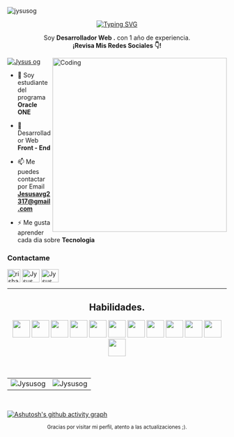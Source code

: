 <p align="left"> <img src="https://komarev.com/ghpvc/?username=jysusog&label=Profile%20views&color=0e75b6&style=flat" alt="jysusog" /> </p>
<p align="center">
<a href="https://git.io/typing-svg"><img src="https://readme-typing-svg.demolab.com?font=Kanit&size=40&duration=3000&pause=1500&color=F7F7F7&center=true&vCenter=true&width=650&height=60&lines=Soy+Desarrollador+Web+Front+-+End;Soy+Dise%C3%B1ador+Web;Soy+Estudiante+Del+Programa+ONE" alt="Typing SVG" /></a>
</p>


<p align="center">Soy <strong>Desarrollador Web .</strong> con 1 año de experiencia.<br /><strong>¡Revisa Mis Redes Sociales 👇!</strong></p>

 

<img align="right" alt="Coding" width="400" src="https://cdn.dribbble.com/users/1162077/screenshots/3848914/programmer.gif">
<p align="left"> <a href="https://www.instagram.com/jysus.desing/" target="blank"><img src="https://img.shields.io/twitter/follow/jysus.desing?logo=instagram&style=for-the-badge" alt="Jysus og" /></a> </p>

- 🔭 Soy estudiante del programa **Oracle ONE**

- 🌱 Desarrollador Web **Front - End**

- 📫 Me puedes contactar por Email **Jesusavg2317@gmail.com**

- ⚡ Me gusta aprender cada dia sobre **Tecnologia**

<h3 align="left">Contactame</h3>
<p align="left">
<a href="mailto:jesusavg2317@gmail.com" target="_blank"><img align="center" src="https://github.com/gilbarbara/logos/blob/main/logos/google-gmail.svg" alt="rishavchanda" height="30" width="30" /></a>
<a href="https://www.linkedin.com/in/jesus-martinez-lopez/" target="_blank"><img align="center" src="https://raw.githubusercontent.com/rahuldkjain/github-profile-readme-generator/master/src/images/icons/Social/linked-in-alt.svg" alt="Jysus og" height="30" width="40" /></a>
<a href="https://www.instagram.com/jysus.desing/" target="_blank"><img align="center" src="https://raw.githubusercontent.com/rahuldkjain/github-profile-readme-generator/master/src/images/icons/Social/instagram.svg" alt="Jysus og" height="30" width="40" /></a>
</p>


---



<!-- https://github.com/alexandresanlim/Badges4-README.md-Profile -->

<h2 align="center">Habilidades.</h2>
<div align="center">
  <img src="https://github.com/rahuldkjain/github-profile-readme-generator/blob/master/src/images/icons/FrontendDevelopment/html.svg" height="40" width="40" />
  <img src="https://github.com/rahuldkjain/github-profile-readme-generator/blob/master/src/images/icons/ProgrammingLanguages/javascript.svg" height="40" width="40"/>
  <img src="https://github.com/rahuldkjain/github-profile-readme-generator/blob/master/src/images/icons/FrontendDevelopment/reactjs.svg" height="40" width="40"/>
  <img src="https://github.com/rahuldkjain/github-profile-readme-generator/blob/master/src/images/icons/FrontendDevelopment/css.svg" height="40" width="40" />
  <img src="https://github.com/rahuldkjain/github-profile-readme-generator/blob/master/src/images/icons/FrontendDevelopment/sass.svg" height="40" width="40"/>
  <img src="https://github.com/rahuldkjain/github-profile-readme-generator/blob/master/src/images/icons/FrontendDevelopment/bootstrap.svg" height="40" width="40" />
  <img src="https://github.com/rahuldkjain/github-profile-readme-generator/blob/master/src/images/icons/ProgrammingLanguages/java.svg" height="40" width="40"/>
  <img src="https://github.com/rahuldkjain/github-profile-readme-generator/blob/master/src/images/icons/Software/figma.svg" height="40" width="40"/>
  <img src="https://github.com/rahuldkjain/github-profile-readme-generator/blob/master/src/images/icons/Other/git.svg" height="40" width="40"/>
  <img src="https://github.com/rahuldkjain/github-profile-readme-generator/blob/master/src/images/icons/Social/github.svg" height="40" width="40"/>
  <img src="https://github.com/rahuldkjain/github-profile-readme-generator/blob/master/src/images/icons/BaaS/firebase.svg" height="40" width="40"/>
  <img src="https://github.com/rahuldkjain/github-profile-readme-generator/blob/master/src/images/icons/Database/mysql.svg" height="40" width="40"/>
</div>
  
<br>
<br>
  
<table align="center">
  <tr>
   
  <td>
    <img src="https://github-readme-stats.vercel.app/api?username=Jysusog&include_all_commits=true&count_private=true&show_icons=true&line_height=20&title_color=7A7ADB&icon_color=2234AE&text_color=D3D3D3&bg_color=0,000000,130F40" alt="Jysusog" />
  <td>
    <img src="https://github-readme-stats.vercel.app/api/top-langs?username=Jysusog&show_icons=true&locale=en&layout=compact&title_color=7A7ADB&icon_color=2234AE&text_color=D3D3D3&bg_color=0,000000,130F40" alt="Jysusog" />
    </td>
  </tr>
</table>
  
<br>

[![Ashutosh's github activity graph](https://github-readme-activity-graph.cyclic.app/graph?username=Jysusog&theme=react-dark)](https://github.com/ashutosh00710/github-readme-activity-graph) 
 
<div  align="center">
  <small>Gracias por visitar mi perfil, atento a las actualizaciones ;).</small>
</div>
